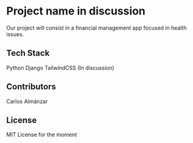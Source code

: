 # Project name in discussion

Our project will consist in a financial management app focused in health issues.

## Tech Stack

Python
Django
TailwindCSS (In discussion)

## Contributors

Carlos Almánzar

## License

MIT License for the moment